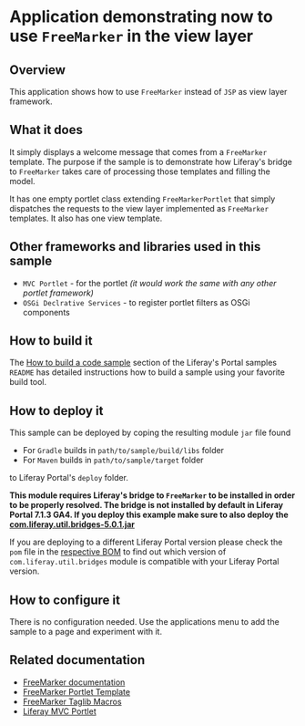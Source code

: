 # Application demonstrating now to use `FreeMarker` in the view layer

## Overview

This application shows how to use `FreeMarker` instead of `JSP` as view layer framework.

## What it does

It simply displays a welcome message that comes from a `FreeMarker` template. The purpose if the sample is to demonstrate how Liferay's bridge to `FreeMarker` takes care of processing those templates and filling the model.

It has one empty portlet class extending `FreeMarkerPortlet` that simply dispatches the requests to the view layer implemented as `FreeMarker` templates. It also has one view template.

## Other frameworks and libraries used in this sample

- `MVC Portlet` - for the portlet _(it would work the same with any other portlet framework)_
- `OSGi Declrative Services` - to register portlet filters as OSGi components

## How to build it

The [How to build a code sample](https://github.com/liferay/liferay-code-samples/blob/master/portal#how-to-build-a-code-sample) section of the Liferay's Portal samples `README` has detailed instructions how to build a sample using your favorite build tool.

## How to deploy it

This sample can be deployed by coping the resulting module `jar` file found

- For `Gradle` builds in `path/to/sample/build/libs` folder
- For `Maven` builds in `path/to/sample/target` folder

to Liferay Portal's `deploy` folder.

**This module requires Liferay's bridge to `FreeMarker` to be installed in order to be properly resolved. The bridge is
not installed by default in Liferay Portal 7.1.3 GA4. If you deploy this example make sure to also deploy the [com.liferay.util.bridges-5.0.1.jar](https://repository.liferay.com/nexus/content/groups/public/com/liferay/portal/com.liferay.util.bridges/5.0.1/)**

If you are deploying to a different Liferay Portal version please check the `pom` file in the [respective BOM](https://repository.liferay.com/nexus/content/groups/public/com/liferay/portal/release.portal.bom/) to find out which version of `com.liferay.util.bridges` module is compatible with your Liferay Portal version.

## How to configure it

There is no configuration needed. Use the applications menu to add the sample to a page and experiment with it.

## Related documentation

- [FreeMarker documentation](https://freemarker.apache.org/docs/index.html)
- [FreeMarker Portlet Template](https://portal.liferay.dev/docs/7-1/reference/-/knowledge_base/r/freemarker-portlet-template)
- [FreeMarker Taglib Macros](https://portal.liferay.dev/docs/7-1/reference/-/knowledge_base/r/freemarker-taglib-macros)
- [Liferay MVC Portlet](https://portal.liferay.dev/docs/7-1/tutorials/-/knowledge_base/t/liferay-mvc-portlet)
